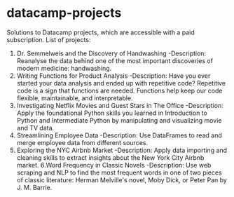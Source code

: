 # datacamp-projects
Solutions to Datacamp projects, which are accessible with a paid subscription.
List of projects:
1. Dr. Semmelweis and the Discovery of Handwashing
  -Description: Reanalyse the data behind one of the most important discoveries of modern medicine: handwashing.
2. Writing Functions for Product Analysis
  -Description: Have you ever started your data analysis and ended up with repetitive code? Repetitive code is a sign that functions are needed. Functions help keep our code flexible, maintainable, and interpretable.
3. Investigating Netflix Movies and Guest Stars in The Office
  -Description: Apply the foundational Python skills you learned in Introduction to Python and Intermediate Python by manipulating and visualizing movie and TV data.
4. Streamlining Employee Data
  -Description: Use DataFrames to read and merge employee data from different sources.
5. Exploring the NYC Airbnb Market
  -Description: Apply data importing and cleaning skills to extract insights about the New York City Airbnb market.
6.Word Frequency in Classic Novels
  -Description: Use web scraping and NLP to find the most frequent words in one of two pieces of classic literature: Herman Melville's novel, Moby Dick, or Peter Pan by J. M. Barrie.
